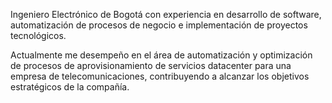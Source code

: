 Ingeniero Electrónico de Bogotá con experiencia en desarrollo de software, automatización de procesos de negocio e implementación de proyectos tecnológicos.

Actualmente me desempeño en el área de automatización y optimización de procesos de aprovisionamiento de servicios datacenter para una empresa de telecomunicaciones, contribuyendo a alcanzar los objetivos estratégicos de la compañía.